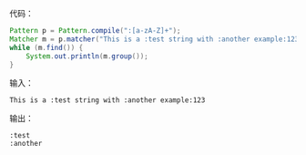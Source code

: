 
代码：

```java
Pattern p = Pattern.compile(":[a-zA-Z]+");
Matcher m = p.matcher("This is a :test string with :another example:123");
while (m.find()) {
    System.out.println(m.group());
}
```

输入：

```
This is a :test string with :another example:123
```

输出：

```
:test
:another
```
